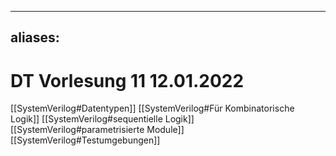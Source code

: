 

---
aliases: 
---
# DT Vorlesung 11 12.01.2022
[[SystemVerilog#Datentypen]]
[[SystemVerilog#Für Kombinatorische Logik]]
[[SystemVerilog#sequentielle Logik]]
[[SystemVerilog#parametrisierte Module]]
[[SystemVerilog#Testumgebungen]]
